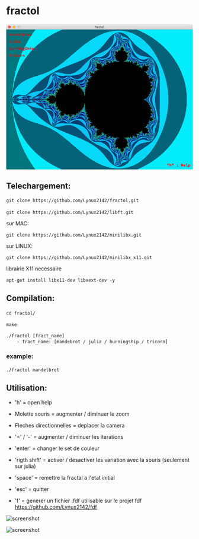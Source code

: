 # fractol

![screenshot](/screens/screen.png?raw=true)

## Telechargement:
```
git clone https://github.com/Lynux2142/fractol.git

git clone https://github.com/Lynux2142/libft.git
```
sur MAC:
```
git clone https://github.com/Lynux2142/minilibx.git
```
sur LINUX:
```
git clone https://github.com/Lynux2142/minilibx_x11.git
```
librairie X11 necessaire
```
apt-get install libx11-dev libxext-dev -y
```

## Compilation:

```cd fractol/```

```make```

```
./fractol [fract_name]
	- fract_name: [mandebrot / julia / burningship / tricorn]
```

### example:

```./fractol mandelbrot```

## Utilisation:

* 'h' = open help

* Molette souris = augmenter / diminuer le zoom

* Fleches directionnelles = deplacer la camera

* '=' / '-' = augmenter / diminuer les iterations

* 'enter' = changer le set de couleur

* 'rigth shift' = activer / desactiver les variation avec la souris (seulement sur julia)

* 'space' = remettre la fractal a l'etat initial

* 'esc' = quitter

* 'f' = generer un fichier .fdf utilisable sur le projet fdf https://github.com/Lynux2142/fdf

![screenshot](/screens/screen2.png?raw=true)

![screenshot](/screens/screen3.png?raw=true)
